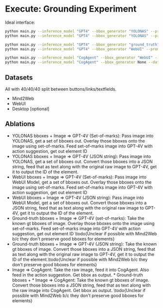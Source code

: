 # Execute: Grounding Experiment

Ideal interface:

```bash
python main.py --inference_model "GPT4" --bbox_generator "YOLONAS" --prompt_strat "set-of-marks" --dataset "mind2web"
python main.py --inference_model "GPT4" --bbox_generator "YOLONAS" --prompt_strat "json_string" --dataset "webui"

python main.py --inference_model "GPT4" --bbox_generator "ground_truth" --prompt_strat "json_string" --dataset "mind2web"
python main.py --inference_model "GPT4" --bbox_generator "WebUI" --prompt_strat "json_string" --dataset "mind2web"

python main.py --inference_model "CogAgent" --bbox_generator "WebUI" --prompt_strat "json_string" --dataset "mind2web"
python main.py --inference_model "CogAgent" --bbox_generator None --dataset "mind2web"
```

## Datasets

All with 40/40/40 split between buttons/links/textfields.

* Mind2Web
* WebUI
* Desktop [optional]

## Ablations

* YOLONAS bboxes + Image => GPT-4V (Set-of-marks):  Pass image into YOLONAS, get a set of bboxes out. Overlay those bboxes onto the image using set-of-marks. Feed set-of-marks image into GPT-4V with action suggestion, get out element ID
* YOLONAS bboxes + Image => GPT-4V (JSON string):  Pass image into YOLONAS, get a set of bboxes out. Convert those bboxes into a JSON string, feed that as text along with the original raw image to GPT-4V, get it to output the ID of the element.
* WebUI bboxes + Image => GPT-4V (Set-of-marks):  Pass image into WebUI Model, get a set of bboxes out. Overlay those bboxes onto the image using set-of-marks. Feed set-of-marks image into GPT-4V with action suggestion, get out element ID
* WebUI bboxes + Image => GPT-4V (JSON string):  Pass image into WebUI Model, get a set of bboxes out. Convert those bboxes into a JSON string, feed that as text along with the original raw image to GPT-4V, get it to output the ID of the element.
* Ground-truth bboxes + Image => GPT-4V (set-of-marks): Take the known gt bboxes of image. Overlay those bboxes onto the image using set-of-marks. Feed set-of-marks image into GPT-4V with action suggestion, get out element ID  \todo{Unclear if possible with Mind2Web b/c they don't preserve good bboxes for elements}
* Ground-truth bboxes + Image => GPT-4V (JSON string): Take the known gt bboxes of image. Convert those bboxes into a JSON string, feed that as text along with the original raw image to GPT-4V, get it to output the ID of the element.\todo{Unclear if possible with Mind2Web b/c they don't preserve good bboxes for elements}
* Image => CogAgent: Take the raw image, feed it into CogAgent. Also feed in the action suggestion. Get bbox as output. * Ground-truth bboxes + * Image => CogAgent:  Take the known gt bboxes of image. Convert those bboxes into a JSON string, feed that as text along with the raw image into CogAgent. Get bbox as output.  \todo{Unclear if possible with Mind2Web b/c they don't preserve good bboxes for elements}
